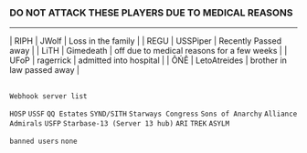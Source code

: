 ### DO NOT ATTACK THESE PLAYERS DUE TO MEDICAL REASONS
---
| RIPH | JWolf | Loss in the family |
| REGU | USSPiper | Recently Passed away | 
| LiTH | Gimedeath | off due to medical reasons for a few weeks |
| UFoP | ragerrick | admitted into hospital |
| ÔŃÊ | LetoAtreides | brother in law passed away |
<br>
<br>

`Webhook server list`

`HOSP`
`USSF`
`QQ Estates`
`SYND/SITH`
`Starways Congress`
`Sons of Anarchy`
`Alliance Admirals`
`USFP`
`Starbase-13 (Server 13 hub)`
`ARI`
`TREK`
`ASYLM`


`banned users`
`none`
